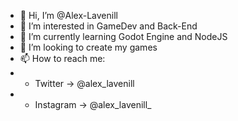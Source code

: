 - 👋 Hi, I’m @Alex-Lavenill
- 👀 I’m interested in GameDev and Back-End
- 🌱 I’m currently learning Godot Engine and NodeJS
- 💞️ I’m looking to create my games
- 📫 How to reach me:
- - Twitter -> @alex_lavenill
- - Instagram -> @alex_lavenill_

<!---
Alex-Lavenill/Alex-Lavenill is a ✨ special ✨ repository because its `README.md` (this file) appears on your GitHub profile.
You can click the Preview link to take a look at your changes.
--->
